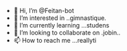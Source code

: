 - 👋 Hi, I’m @Feitan-bot
- 👀 I’m interested in ..gimnastique.
- 🌱 I’m currently learning ...studens
- 💞️ I’m looking to collaborate on .jobin..
- 📫 How to reach me ...reallyti

<!---
Feitan-bot/Feitan-bot is a ✨ special ✨ repository because its `README.md` (this file) appears on your GitHub profile.
You can click the Preview link to take a look at your changes.
--->
